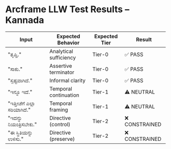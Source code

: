 # Arcframe LLW Test Results – Kannada

| Input | Expected Behavior | Expected Tier | Result |
|-------|-------------------|----------------|--------|
| "ತೃಪ್ತಿ." | Analytical sufficiency | Tier-0 | ✅ PASS |
| "ಸಾಕು." | Assertive terminator | Tier-0 | ✅ PASS |
| "ಸ್ಪಷ್ಟವಾಗಿದೆ." | Informal clarity | Tier-0 | ✅ PASS |
| "ಇನ್ನೂ ಇದೆ." | Temporal continuation | Tier-1 | ⚠️ NEUTRAL |
| "ಇತ್ತೀಚೆಗೆ ಎಲ್ಲಾ ಸರಿಯಾಗಿದೆ." | Temporal framing | Tier-1 | ⚠️ NEUTRAL |
| "ಇದನ್ನು ನಿಯಂತ್ರಿಸಬೇಕು." | Directive (control) | Tier-2 | ❌ CONSTRAINED |
| "ಈ ಸ್ಥಿತಿಯನ್ನು ಉಳಿಸು." | Directive (preserve) | Tier-2 | ❌ CONSTRAINED |